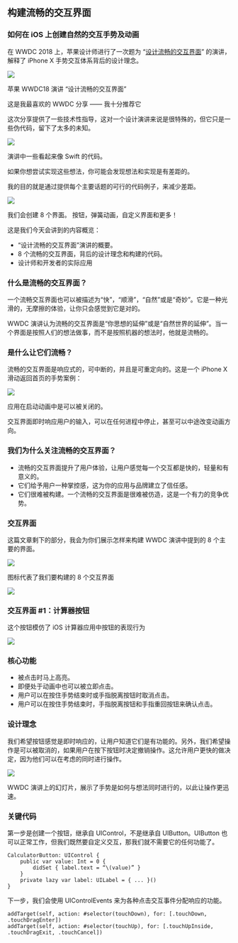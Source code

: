 ## 构建流畅的交互界面

### 如何在 iOS 上创建自然的交互手势及动画

在 WWDC 2018 上，苹果设计师进行了一次题为 “[设计流畅的交互界面](https://link.juejin.im/?target=https%3A%2F%2Fdeveloper.apple.com%2Fvideos%2Fplay%2Fwwdc2018%2F803%2F)” 的演讲，解释了 iPhone X 手势交互体系背后的设计理念。

![](https://user-gold-cdn.xitu.io/2018/8/23/16564d9022f03791?imageslim)

苹果 WWDC18 演讲 “设计流畅的交互界面”

这是我最喜欢的 WWDC 分享 —— 我十分推荐它

这次分享提供了一些技术性指导，这对一个设计演讲来说是很特殊的，但它只是一些伪代码，留下了太多的未知。


![](https://user-gold-cdn.xitu.io/2018/8/23/16564d9022bcee95?imageslim)

演讲中一些看起来像 Swift 的代码。

如果你想尝试实现这些想法，你可能会发现想法和实现是有差距的。

我的目的就是通过提供每个主要话题的可行的代码例子，来减少差距。

![](https://user-gold-cdn.xitu.io/2018/8/23/16564d9030ef256f?imageslim)


我们会创建 8 个界面。 按钮，弹簧动画，自定义界面和更多！

这是我们今天会讲到的内容概览：

- “设计流畅的交互界面”演讲的概要。
- 8 个流畅的交互界面，背后的设计理念和构建的代码。
- 设计师和开发者的实际应用

### 什么是流畅的交互界面？
一个流畅交互界面也可以被描述为“快”，“顺滑”，“自然”或是“奇妙”。它是一种光滑的，无摩擦的体验，让你只会感觉到它是对的。

WWDC 演讲认为流畅的交互界面是“你思想的延伸”或是“自然世界的延伸”。当一个界面是按照人们的想法做事，而不是按照机器的想法时，他就是流畅的。

### 是什么让它们流畅？
流畅的交互界面是响应式的，可中断的，并且是可重定向的。这是一个 iPhone X 滑动返回首页的手势案例：

![](https://user-gold-cdn.xitu.io/2018/8/23/16564d9058822b59?imageslim)

应用在启动动画中是可以被关闭的。

交互界面即时响应用户的输入，可以在任何进程中停止，甚至可以中途改变动画方向。

### 我们为什么关注流畅的交互界面？

- 流畅的交互界面提升了用户体验，让用户感觉每一个交互都是快的，轻量和有意义的。
- 它们给予用户一种掌控感，这为你的应用与品牌建立了信任感。
- 它们很难被构建。一个流畅的交互界面是很难被仿造，这是一个有力的竞争优势。


### 交互界面
这篇文章剩下的部分，我会为你们展示怎样来构建 WWDC 演讲中提到的 8 个主要的界面。

![](https://user-gold-cdn.xitu.io/2018/8/23/16564d9022c608ec?imageslim)

图标代表了我们要构建的 8 个交互界面

![](https://user-gold-cdn.xitu.io/2018/8/23/16564d9021d4e466?imageslim)


### 交互界面 #1：计算器按钮
这个按钮模仿了 iOS 计算器应用中按钮的表现行为

![](https://user-gold-cdn.xitu.io/2018/8/23/16564d91b81f5702?imageslim)

### 核心功能
- 被点击时马上高亮。
- 即便处于动画中也可以被立即点击。
- 用户可以在按住手势结束时或手指脱离按钮时取消点击。
- 用户可以在按住手势结束时，手指脱离按钮和手指重回按钮来确认点击。


### 设计理念
我们希望按钮感觉是即时响应的，让用户知道它们是有功能的。另外，我们希望操作是可以被取消的，如果用户在按下按钮时决定撤销操作。这允许用户更快的做决定，因为他们可以在考虑的同时进行操作。

![](https://user-gold-cdn.xitu.io/2018/8/23/16564d916989b63a?imageslim)

WWDC 演讲上的幻灯片，展示了手势是如何与想法同时进行的，以此让操作更迅速。

### 关键代码

第一步是创建一个按钮，继承自 UIControl，不是继承自 UIButton。UIButton 也可以正常工作，但我们既然要自定义交互，那我们就不需要它的任何功能了。

    CalculatorButton: UIControl {
        public var value: Int = 0 {
            didSet { label.text = “\(value)” }
        }
        private lazy var label: UILabel = { ... }()
    }

下一步，我们会使用 UIControlEvents 来为各种点击交互事件分配响应的功能。


    addTarget(self, action: #selector(touchDown), for: [.touchDown, .touchDragEnter])
    addTarget(self, action: #selector(touchUp), for: [.touchUpInside, .touchDragExit, .touchCancel])